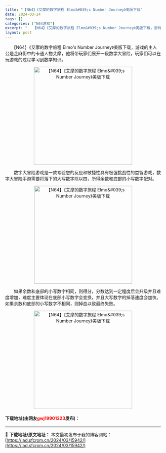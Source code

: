 ```yaml
---
title: "【N64】《艾摩的数字旅程 Elmo&#039;s Number Journey》美版下载"
date: 2024-03-24
tags: []
categories: ["N64游戏"]
excerpt: "　　【N64】《艾摩的数字旅程 Elmo&#039;s Number Journey》美版下载，游戏的主人公是芝麻街中的卡通人物艾摩，他将带玩家们展开一段数学大冒险，玩家们可以在玩游戏的过程学习到数学知识。 　　数字大冒险游戏是一款考验您的反应和敏捷性具有极强挑战性的益智游戏，数字大冒险手游需要将落下&hellip;"
layout: post
---
```


 <p>　　【N64】《艾摩的数字旅程 Elmo&#39;s Number Journey》美版下载，游戏的主人公是芝麻街中的卡通人物艾摩，他将带玩家们展开一段数学大冒险，玩家们可以在玩游戏的过程学习到数学知识。</p> <p align="center"><img align="" border="0" src="https://lad.sfcrom.cn/wp-content/uploads/2024/03/20240324_66003b2aa01fc.png" width="318" alt="【N64】《艾摩的数字旅程 Elmo&amp;#039;s Number Journey》美版下载" /></p> <p>　　数字大冒险游戏是一款考验您的反应和敏捷性具有极强挑战性的益智游戏，数字大冒险手游需要将落下的大写数字除以四，所得余数和底部的小写数字配对。</p> <p align="center"><img align="" border="0" src="https://lad.sfcrom.cn/wp-content/uploads/2024/03/20240324_66003b2bc2a77.png" width="317" alt="【N64】《艾摩的数字旅程 Elmo&amp;#039;s Number Journey》美版下载" /></p> <p>　　如果余数和底部的小写数字相同，则得分，分数达到一定程度后会升级并且难度增加，难度主要体现在底部小写数字会变换，并且大写数字的掉落速度会加快。如果余数和底部的小写数字不相同，则掉血以致最终失败。</p> <p align="center"><img align="" border="0" src="https://lad.sfcrom.cn/wp-content/uploads/2024/03/20240324_66003b2c860b2.png" width="318" alt="【N64】《艾摩的数字旅程 Elmo&amp;#039;s Number Journey》美版下载" /></p> <p><h4>下载地址(由网友<font color="red">gwj19901223</font>发布)：</h4></p> 

---
📖 **下载地址/原文地址：** 本文最初发布于我的博客网站：[https://lad.sfcrom.cn/2024/03/15942/](https://lad.sfcrom.cn/2024/03/15942/)
